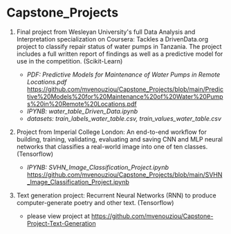 # Capstone_Projects

 1. Final project from Wesleyan University's full Data Analysis and Interpretation specialization on Coursera: Tackles a DrivenData.org project to classify repair status of water pumps in Tanzania. The project includes a full written report of findings as well as a predictive model for use in the competition. (Scikit-Learn)

    - *PDF:  Predictive Models for Maintenance of Water Pumps in Remote Locations.pdf*
    https://github.com/mvenouziou/Capstone_Projects/blob/main/Predictive%20Models%20for%20Maintenance%20of%20Water%20Pumps%20in%20Remote%20Locations.pdf
    - *IPYNB:  water_table_Driven_Data.ipynb*
    - *datasets: train_labels_water_table.csv, train_values_water_table.csv* 
    
   

 2. Project from Imperial College London: An end-to-end workflow for building, training, validating, evaluating and saving CNN and MLP neural networks that classifies a real-world image into one of ten classes. (Tensorflow)

    - *IPYNB:  SVHN_Image_Classification_Project.ipynb* 
    https://github.com/mvenouziou/Capstone_Projects/blob/main/SVHN_Image_Classification_Project.ipynb
    
 
 3. Text generation project: Recurrent Neural Networks (RNN) to produce computer-generate poetry and other text. (Tensorflow)
    - please view project at https://github.com/mvenouziou/Capstone-Project-Text-Generation
 
